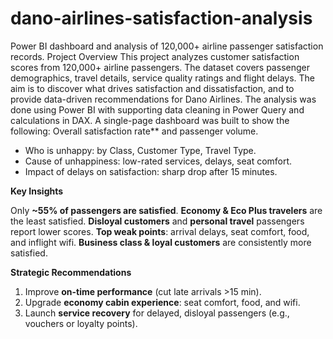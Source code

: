 # dano-airlines-satisfaction-analysis
Power BI dashboard and analysis of 120,000+ airline passenger satisfaction records.
Project Overview
This project analyzes customer satisfaction scores from 120,000+ airline passengers. The dataset covers passenger demographics, travel details, service quality ratings and flight delays. The aim is to discover what drives satisfaction and dissatisfaction, and to provide data-driven recommendations for Dano Airlines.
The analysis was done using Power BI with supporting data cleaning in Power Query and calculations in DAX. 
A single-page dashboard was built to show the following:
Overall satisfaction rate** and passenger volume.
- Who is unhappy: by Class, Customer Type, Travel Type.
- Cause of unhappiness: low-rated services, delays, seat comfort.
- Impact of delays on satisfaction: sharp drop after 15 minutes.
  
**Key Insights**

Only **~55% of passengers are satisfied**.
**Economy & Eco Plus travelers** are the least satisfied.
**Disloyal customers** and **personal travel** passengers report lower scores.
**Top weak points**: arrival delays, seat comfort, food, and inflight wifi.
**Business class & loyal customers** are consistently more satisfied.

**Strategic Recommendations**

1. Improve **on-time performance** (cut late arrivals >15 min).
2. Upgrade **economy cabin experience**: seat comfort, food, and wifi.
3. Launch **service recovery** for delayed, disloyal passengers (e.g., vouchers or loyalty points).


